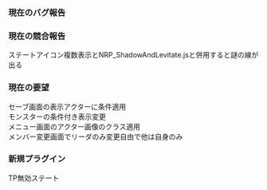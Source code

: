 ### 現在のバグ報告

### 現在の競合報告
ステートアイコン複数表示とNRP_ShadowAndLevitate.jsと併用すると謎の線が出る  

### 現在の要望
セーブ画面の表示アクターに条件適用  
モンスターの条件付き表示変更  
メニュー画面のアクター画像のクラス適用  
メンバー変更画面でリーダのみ変更自由で他は自身のみ  

### 新規プラグイン
TP無効ステート  
